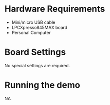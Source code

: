 Hardware Requirements
=====================
- Mini/micro USB cable
- LPCXpresso845MAX board
- Personal Computer

Board Settings
=====================
No special settings are required.

Running the demo
=====================
NA

